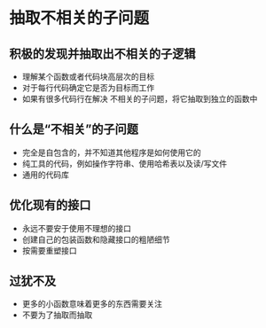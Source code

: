 # 抽取不相关的子问题

## 积极的发现并抽取出不相关的子逻辑

- 理解某个函数或者代码块高层次的目标
- 对于每行代码确定它是否为目标而工作
- 如果有很多代码行在解决 不相关的子问题，将它抽取到独立的函数中

## 什么是“不相关”的子问题

- 完全是自包含的，并不知道其他程序是如何使用它的
- 纯工具的代码，例如操作字符串、使用哈希表以及读/写文件
- 通用的代码库

## 优化现有的接口

- 永远不要安于使用不理想的接口
- 创建自己的包装函数和隐藏接口的粗陋细节
- 按需要重塑接口

## 过犹不及

- 更多的小函数意味着更多的东西需要关注
- 不要为了抽取而抽取
